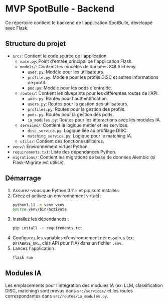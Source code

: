 # MVP SpotBulle - Backend

Ce répertoire contient le backend de l'application SpotBulle, développé avec Flask.

## Structure du projet

- `src/`: Contient le code source de l'application.
  - `main.py`: Point d'entrée principal de l'application Flask.
  - `models/`: Contient les modèles de données SQLAlchemy.
    - `user.py`: Modèle pour les utilisateurs.
    - `profile.py`: Modèle pour les profils DISC et autres informations de profil.
    - `pod.py`: Modèle pour les pods d'entraide.
  - `routes/`: Contient les blueprints pour les différentes routes de l'API.
    - `auth.py`: Routes pour l'authentification.
    - `users.py`: Routes pour la gestion des utilisateurs.
    - `profiles.py`: Routes pour la gestion des profils.
    - `pods.py`: Routes pour la gestion des pods.
    - `ia_modules.py`: Routes pour les interactions avec les modules IA.
  - `services/`: Contient la logique métier et les services.
    - `disc_service.py`: Logique liée au profilage DISC.
    - `matching_service.py`: Logique pour le matching IA.
  - `utils/`: Contient des fonctions utilitaires.
- `venv/`: Environnement virtuel Python.
- `requirements.txt`: Liste des dépendances Python.
- `migrations/`: Contient les migrations de base de données Alembic (si Flask-Migrate est utilisé).

## Démarrage

1.  Assurez-vous que Python 3.11+ et pip sont installés.
2.  Créez et activez un environnement virtuel :
    ```bash
    python3.11 -m venv venv
    source venv/bin/activate
    ```
3.  Installez les dépendances :
    ```bash
    pip install -r requirements.txt
    ```
4.  Configurez les variables d'environnement nécessaires (ex: `DATABASE_URL`, clés API pour l'IA) dans un fichier `.env`.
5.  Lancez l'application :
    ```bash
    flask run
    ```

## Modules IA

Les emplacements pour l'intégration des modules IA (ex: LLM, classification DISC, matching) sont prévus dans `src/services/` et les routes correspondantes dans `src/routes/ia_modules.py`.
